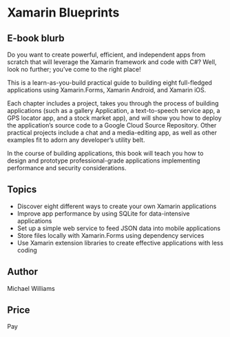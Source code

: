 # Xamarin Blueprints

## E-book blurb

Do you want to create powerful, efficient, and independent apps from scratch that will leverage the Xamarin framework and code with C#? Well, look no further; you’ve come to the right place!

This is a learn-as-you-build practical guide to building eight full-fledged applications using Xamarin.Forms, Xamarin Android, and Xamarin iOS.

Each chapter includes a project, takes you through the process of building applications (such as a gallery Application, a text-to-speech service app, a GPS locator app, and a stock market app), and will show you how to deploy the application’s source code to a Google Cloud Source Repository. Other practical projects include a chat and a media-editing app, as well as other examples fit to adorn any developer’s utility belt.

In the course of building applications, this book will teach you how to design and prototype professional-grade applications implementing performance and security considerations.

## Topics

* Discover eight different ways to create your own Xamarin applications
* Improve app performance by using SQLite for data-intensive applications
* Set up a simple web service to feed JSON data into mobile applications
* Store files locally with Xamarin.Forms using dependency services
* Use Xamarin extension libraries to create effective applications with less coding

## Author

Michael Williams

## Price

Pay 
